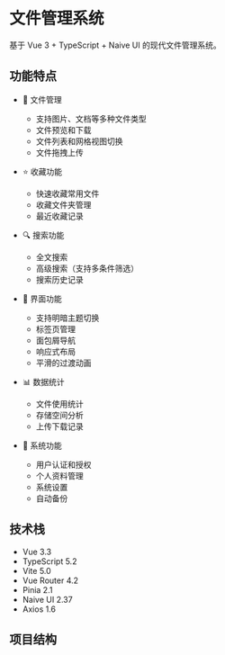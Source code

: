 # 文件管理系统

基于 Vue 3 + TypeScript + Naive UI 的现代文件管理系统。

## 功能特点

- 📁 文件管理
  - 支持图片、文档等多种文件类型
  - 文件预览和下载
  - 文件列表和网格视图切换
  - 文件拖拽上传

- ⭐ 收藏功能
  - 快速收藏常用文件
  - 收藏文件夹管理
  - 最近收藏记录

- 🔍 搜索功能
  - 全文搜索
  - 高级搜索（支持多条件筛选）
  - 搜索历史记录

- 🎨 界面功能
  - 支持明暗主题切换
  - 标签页管理
  - 面包屑导航
  - 响应式布局
  - 平滑的过渡动画

- 📊 数据统计
  - 文件使用统计
  - 存储空间分析
  - 上传下载记录

- 🔐 系统功能
  - 用户认证和授权
  - 个人资料管理
  - 系统设置
  - 自动备份

## 技术栈

- Vue 3.3
- TypeScript 5.2
- Vite 5.0
- Vue Router 4.2
- Pinia 2.1
- Naive UI 2.37
- Axios 1.6

## 项目结构